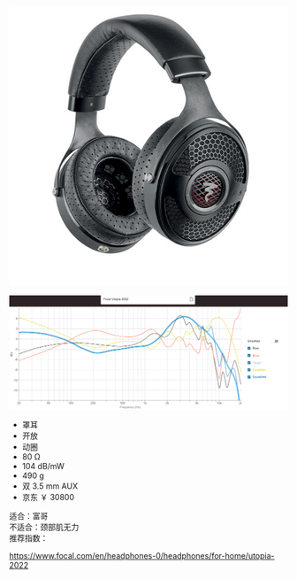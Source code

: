 ![img](../../../resource/utopia2022.jpg)

![freq](../../../resource/utopia2022%20freq.png)

- 罩耳
- 开放
- 动圈
- 80 Ω
- 104 dB/mW
- 490 g
- 双 3.5 mm AUX
- 京东 ￥ 30800

适合：富哥  
不适合：颈部肌无力  
推荐指数：

https://www.focal.com/en/headphones-0/headphones/for-home/utopia-2022

